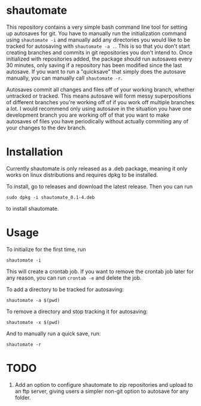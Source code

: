 # shautomate

This repository contains a very simple bash command line tool for setting up autosaves for git. You have to manually run the initialization command using `shautomate -i` and manually add any directories you would like to be tracked for autosaving with `shautomate -a .`. This is so that you don't start creating branches and commits in git repositories you don't intend to. Once initialized with repositories added, the package should run autosaves every 30 minutes, only saving if a repository has been modified since the last autosave. If you want to run a "quicksave" that simply does the autosave manually, you can manually call `shautomate -r`.

Autosaves commit all changes and files off of your working branch, whether untracked or tracked. This means autosave will form messy superpositions of different branches you're working off of if you work off multiple branches a lot. I would recommend only using autosave in the situation you have one development branch you are working off of that you want to make autosaves of files you have periodically without actually commiting any of your changes to the dev branch.

# Installation

Currently shautomate is only released as a .deb package, meaning it only works on linux distributions and requires dpkg to be installed.

To install, go to releases and download the latest release. Then you can run

```
sudo dpkg -i shautomate_0.1-4.deb
```

to install shautomate.

# Usage

To initialize for the first time, run 

```
shautomate -i
```

This will create a crontab job. If you want to remove the crontab job later for any reason, you can run
`crontab -e` and delete the job.

To add a directory to be tracked for autosaving:

```
shautomate -a $(pwd)
```

To remove a directory and stop tracking it for autosaving:
```
shautomate -x $(pwd)
```

And to manually run a quick save, run:

```
shautomate -r
```

# TODO

1. Add an option to configure shautomate to zip repositories and upload to an ftp server, giving users a simpler non-git option to autosave for any folder.
